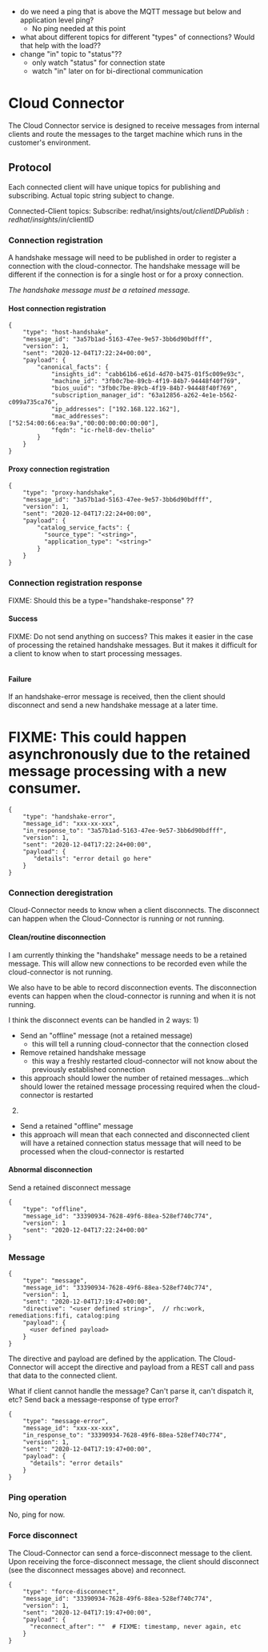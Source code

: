 - do we need a ping that is above the MQTT message but below and application level ping?
  - No ping needed at this point
- what about different topics for different "types" of connections?  Would that help with the load??
- change "in" topic to "status"??
  - only watch "status" for connection state
  - watch "in" later on for bi-directional communication


# Cloud Connector

The Cloud Connector service is designed to receive messages from internal
clients and route the messages to the target machine which runs in
the customer's environment.

## Protocol

Each connected client will have unique topics for publishing and subscribing. 
Actual topic string subject to change.

Connected-Client topics:
Subscribe: redhat/insights/out/$clientID
Publish: redhat/insights/in/$clientID


### Connection registration

A handshake message will need to be published in order to register a
connection with the cloud-connector.  The handshake message will be different 
if the connection is for a single host or for a proxy connection.

_The handshake message must be a retained message._

#### Host connection registration

```
{
    "type": "host-handshake",
    "message_id": "3a57b1ad-5163-47ee-9e57-3bb6d90bdfff",
    "version": 1,
    "sent": "2020-12-04T17:22:24+00:00",
    "payload": {
        "canonical_facts": {
            "insights_id": "cabb61b6-e61d-4d70-b475-01f5c009e93c",
            "machine_id": "3fb0c7be-89cb-4f19-84b7-94448f40f769",
            "bios_uuid": "3fb0c7be-89cb-4f19-84b7-94448f40f769",
            "subscription_manager_id": "63a12856-a262-4e1e-b562-c099a735ca76",
            "ip_addresses": ["192.168.122.162"],
            "mac_addresses": ["52:54:00:66:ea:9a","00:00:00:00:00:00"],
            "fqdn": "ic-rhel8-dev-thelio"
        }
    }
}

```

#### Proxy connection registration

```
{
    "type": "proxy-handshake",
    "message_id": "3a57b1ad-5163-47ee-9e57-3bb6d90bdfff",
    "version": 1,
    "sent": "2020-12-04T17:22:24+00:00",
    "payload": {
        "catalog_service_facts": {
          "source_type": "<string>",
          "application_type": "<string>"
        }
    }
}
```

### Connection registration response

FIXME:  Should this be a type="handshake-response" ??

#### Success

FIXME:  Do not send anything on success?  This makes it easier in the case of processing 
the retained handshake messages.  But it makes it difficult for a client to know when 
to start processing messages.

```
```

#### Failure

If an handshake-error message is received, then the client should disconnect
and send a new handshake message at a later time.

# FIXME:  This could happen asynchronously due to the retained message processing with a new consumer.

```
{
    "type": "handshake-error",
    "message_id": "xxx-xx-xxx",
    "in_response_to": "3a57b1ad-5163-47ee-9e57-3bb6d90bdfff",
    "version": 1,
    "sent": "2020-12-04T17:22:24+00:00",
    "payload": {
       "details": "error detail go here"
    }
}
```

### Connection deregistration

Cloud-Connector needs to know when a client disconnects.  The disconnect can happen
when the Cloud-Connector is running or not running.

#### Clean/routine disconnection

I am currently thinking the "handshake" message needs to be a retained message.  This will
allow new connections to be recorded even while the cloud-connector is not running.

We also have to be able to record disconnection events.  The disconnection events can happen
when the cloud-connector is running and when it is not running.

I think the disconnect events can be handled in 2 ways:
1)
 - Send an "offline" message (not a retained message)
   - this will tell a running cloud-connector that the connection closed
 - Remove retained handshake message
   - this way a freshly restarted cloud-connector will not know about the previously established connection
 - this approach should lower the number of retained messages...which should lower
   the retained message processing required when the cloud-connector is restarted
2) 
 - Send a retained "offline" message
 - this approach will mean that each connected and disconnected client will have a
   retained connection status message that will need to be processed when the
   cloud-connector is restarted

#### Abnormal disconnection

Send a retained disconnect message

```
{
    "type": "offline",
    "message_id": "33390934-7628-49f6-88ea-528ef740c774",
    "version": 1
    "sent": "2020-12-04T17:22:24+00:00"
}

```


### Message

```
{
    "type": "message",
    "message_id": "33390934-7628-49f6-88ea-528ef740c774",
    "version": 1,
    "sent": "2020-12-04T17:19:47+00:00",
    "directive": "<user defined string>",  // rhc:work, remediations:fifi, catalog:ping
    "payload": {
      <user defined payload>
    }
}
```

The directive and payload are defined by the application.  The Cloud-Connector will accept the 
directive and payload from a REST call and pass that data to the connected client.

What if client cannot handle the message?  Can't parse it, can't dispatch it, etc?
Send back a message-response of type error?

```
{
    "type": "message-error",
    "message_id": "xxx-xx-xxx",
    "in_response_to": "33390934-7628-49f6-88ea-528ef740c774",
    "version": 1,
    "sent": "2020-12-04T17:19:47+00:00",
    "payload": {
      "details": "error details"
    }
}
```


### Ping operation

No, ping for now.

### Force disconnect

The Cloud-Connector can send a force-disconnect message to the client.   Upon receiving 
the force-disconnect message, the client should disconnect (see the disconnect messages above) 
and reconnect.

```
{
    "type": "force-disconnect",
    "message_id": "33390934-7628-49f6-88ea-528ef740c774",
    "version": 1,
    "sent": "2020-12-04T17:19:47+00:00",
    "payload": {
      "reconnect_after": ""  # FIXME: timestamp, never again, etc
    }
}
```
